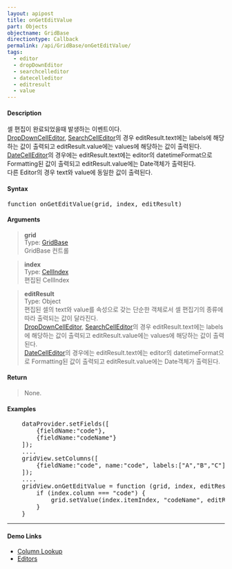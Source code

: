 ```yaml
---
layout: apipost
title: onGetEditValue
part: Objects
objectname: GridBase
directiontype: Callback
permalink: /api/GridBase/onGetEditValue/
tags:
  - editor
  - dropDownEditor
  - searchcelleditor
  - datecelleditor
  - editresult
  - value
---
```



#### Description

셀 편집이 완료되었을때 발생하는 이벤트이다.    
[DropDownCellEditor](/api/types/DropDownCellEditor/), [SearchCellEditor](/api/types/SearchCellEditor/)의 경우 editResult.text에는 labels에 해당하는 값이 출력되고 editResult.value에는 values에 해당하는 값이 출력된다.    
[DateCellEditor](/api/types/DateCellEditor/)의 경우에는 editResult.text에는 editor의 datetimeFormat으로 Formatting된 값이 출력되고 editResult.value에는 Date객체가 출력된다.    
다른 Editor의 경우 text와 value에 동일한 값이 출력된다.

#### Syntax

<pre class="prettyprint">
function onGetEditValue(grid, index, editResult)  
</pre>

#### Arguments  

> **grid**  
> Type: [GridBase](/api/GridBase/)  
> GridBase 컨트롤  

> **index**  
> Type:  [CellIndex](/api/types/CellIndex/)  
> 편집된 CellIndex  

> **editResult**  
> Type:  Object  
> 편집된 셀의 text와 value를 속성으로 갖는 단순한 객체로서 셀 편집기의 종류에 따라 출력되는 값이 달라진다.     
> [DropDownCellEditor](/api/types/DropDownCellEditor/), [SearchCellEditor](/api/types/SearchCellEditor/)의 경우 editResult.text에는 labels에 해당하는 값이 출력되고 editResult.value에는 values에 해당하는 값이 출력된다.    
> [DateCellEditor](/api/types/DateCellEditor/)의 경우에는 editResult.text에는 editor의 datetimeFormat으로 Formatting된 값이 출력되고 editResult.value에는 Date객체가 출력된다.    

#### Return  

> None.

#### Examples 

<pre class="prettyprint">
    dataProvider.setFields([
        {fieldName:"code"},
        {fieldName:"codeName"}
    ]);
    ....
    gridView.setColumns([
        {fieldName:"code", name:"code", labels:["A","B","C"], values[1,2,3], lookupDisplay:true, labelField:"codeName", editor:{type:"dropDown"}}
    ]);
    ....
    gridView.onGetEditValue = function (grid, index, editResult) {
        if (index.column === "code") {
            grid.setValue(index.itemIndex, "codeName", editResult.text)
        }
    } 
</pre>

---

#### Demo Links
* [Column Lookup](http://demo.realgrid.com/Demo/ColumnLookup)
* [Editors](http://demo.realgrid.com/Demo/Editors)

